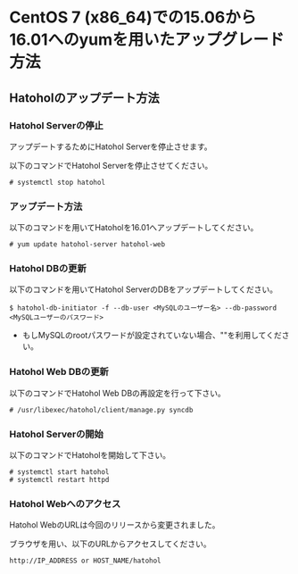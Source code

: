 CentOS 7 (x86_64)での15.06から16.01へのyumを用いたアップグレード方法
=====================================================================

Hatoholのアップデート方法
-------------------------------

### Hatohol Serverの停止

アップデートするためにHatohol Serverを停止させます。

以下のコマンドでHatohol Serverを停止させてください。

    # systemctl stop hatohol

### アップデート方法

以下のコマンドを用いてHatoholを16.01へアップデートしてください。

    # yum update hatohol-server hatohol-web

### Hatohol DBの更新

以下のコマンドを用いてHatohol ServerのDBをアップデートしてください。

    $ hatohol-db-initiator -f --db-user <MySQLのユーザー名> --db-password <MySQLユーザーのパスワード>

- もしMySQLのrootパスワードが設定されていない場合、""を利用してください。

### Hatohol Web DBの更新

以下のコマンドでHatohol Web DBの再設定を行って下さい。

    # /usr/libexec/hatohol/client/manage.py syncdb

### Hatohol Serverの開始

以下のコマンドでHatoholを開始して下さい。

    # systemctl start hatohol
    # systemctl restart httpd

### Hatohol Webへのアクセス

Hatohol WebのURLは今回のリリースから変更されました。

ブラウザを用い、以下のURLからアクセスしてください。

`http://IP_ADDRESS or HOST_NAME/hatohol`
